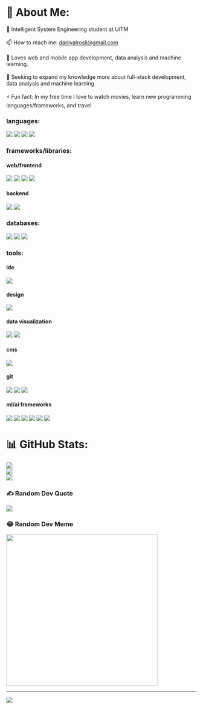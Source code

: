 # 💫 About Me:
🌱 Intelligent System Engineering student at UiTM<br><br>📫 How to reach me: daniyalrosli@gmail.com<br><br>💬 Loves web and mobile app development, data analysis and machine learning. <br><br>🔭 Seeking to expand my knowledge more about full-stack development, data analysis and machine learning<br><br>⚡ Fun fact: In my free time I love to watch movies, learn new programming languages/frameworks, and travel<be>




### languages:
<p>
  <img src = "https://img.shields.io/badge/java-%23ED8B00.svg?style=for-the-badge&logo=openjdk&logoColor=white">
  <img src = "https://img.shields.io/badge/javascript-%23323330.svg?style=for-the-badge&logo=javascript&logoColor=%23F7DF1E">
  <img src = "https://img.shields.io/badge/swift-F54A2A?style=for-the-badge&logo=swift&logoColor=white">
  <img src = "https://img.shields.io/badge/python-3670A0?style=for-the-badge&logo=python&logoColor=ffdd54">
  <mg src ="https://img.shields.io/badge/TypeScript-007ACC?style=for-the-badge&logo=typescript&logoColor=white">

</p>

### frameworks/libraries:
#### web/frontend
<p>
  <img src="https://img.shields.io/badge/angular-%23DD0031.svg?style=for-the-badge&logo=angular&logoColor=white">
  <img src="https://img.shields.io/badge/react-%2320232a.svg?style=for-the-badge&logo=react&logoColor=%2361DAFB">
  <img src="https://img.shields.io/badge/Next-black?style=for-the-badge&logo=next.js&logoColor=white">
  <img src="https://img.shields.io/badge/tailwindcss-%2338B2AC.svg?style=for-the-badge&logo=tailwind-css&logoColor=white">
</p>


#### backend
<p>
  <img src="https://img.shields.io/badge/node.js-6DA55F?style=for-the-badge&logo=node.js&logoColor=white">
  <img src = "https://img.shields.io/badge/Express%20js-000000?style=for-the-badge&logo=express&logoColor=white">
 

### databases:
<p>
  <img src="https://img.shields.io/badge/mysql-4479A1.svg?style=for-the-badge&logo=mysql&logoColor=white">
  <img src="https://img.shields.io/badge/MongoDB-%234ea94b.svg?style=for-the-badge&logo=mongodb&logoColor=white">
  <img src="https://img.shields.io/badge/postgres-%23316192.svg?style=for-the-badge&logo=postgresql&logoColor=white">

</p>

### tools:
#### ide
<p>
  <img src="https://img.shields.io/badge/VisualStudioCode-FFFFFF?style=for-the-badge&logo=visual-studio-code&logoColor=0078d7">
</p>


#### design
<p>
  <img src="https://img.shields.io/badge/figma-%23F24E1E.svg?style=for-the-badge&logo=figma&logoColor=white">
</p>

#### data visualization

<p>

<img src = "https://img.shields.io/badge/PowerBI-F2C811?style=for-the-badge&logo=Power%20BI&logoColor=white">
<img src = "https://img.shields.io/badge/Tableau-E97627?style=for-the-badge&logo=Tableau&logoColor=white">
  
</p>

#### cms
<p>
  <img src="https://img.shields.io/badge/WordPress-%23117AC9.svg?style=for-the-badge&logo=WordPress&logoColor=white">
</p>


#### git
<p>
  <img src="https://img.shields.io/badge/git-FFFFFF?style=for-the-badge&logo=git&logoColor=%23F05033.svg">
  <img src="https://img.shields.io/badge/GitHub-5E5C5C?style=for-the-badge&logo=github&logoColor=100000">
  <img src="https://img.shields.io/badge/GitLab-5E5C5C?style=for-the-badge&logo=gitlab&logoColor=FC6D27">
</p>

#### ml/ai frameworks

<p>
  <img src="https://img.shields.io/badge/Matplotlib-%23ffffff.svg?style=for-the-badge&logo=Matplotlib&logoColor=black">
  <img src="https://img.shields.io/badge/numpy-%23013243.svg?style=for-the-badge&logo=numpy&logoColor=white">
  <img src="https://img.shields.io/badge/pandas-%23150458.svg?style=for-the-badge&logo=pandas&logoColor=white">
  <img src= "https://img.shields.io/badge/PyTorch-%23EE4C2C.svg?style=for-the-badge&logo=PyTorch&logoColor=white">
  <img src= "https://img.shields.io/badge/scikit--learn-%23F7931E.svg?style=for-the-badge&logo=scikit-learn&logoColor=white">
  <img src= "https://img.shields.io/badge/TensorFlow-%23FF6F00.svg?style=for-the-badge&logo=TensorFlow&logoColor=white">
</p>








# 📊 GitHub Stats:
![](https://github-readme-stats.vercel.app/api?username=daniyalrosli&theme=dark&hide_border=false&include_all_commits=false&count_private=false)<br/>
![](https://github-readme-streak-stats.herokuapp.com/?user=daniyalrosli&theme=dark&hide_border=false)<br/>
![](https://github-readme-stats.vercel.app/api/top-langs/?username=daniyalrosli&theme=dark&hide_border=false&include_all_commits=false&count_private=false&layout=compact)

### ✍️ Random Dev Quote
![](https://quotes-github-readme.vercel.app/api?type=horizontal&theme=radical)

### 😂 Random Dev Meme
<img src='https://memer-new.vercel.app/' style="height: 400px;"/>

---
[![](https://visitcount.itsvg.in/api?id=daniyalrosli&icon=0&color=0)](https://visitcount.itsvg.in)

<!-- Proudly created with GPRM ( https://gprm.itsvg.in ) -->
